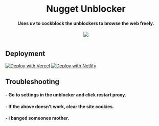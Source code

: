 <h1 align="center">Nugget Unblocker</h1>

<h4 align="center">Uses uv to cockblock the unblockers to browse the web freely.</h3>

<p align="center">
<a href="(https://discord.com/invite/DHtCqX3vGx)">
  <img src="https://dcbadge.vercel.app/api/server/DHtCqx3vGx"/>
</a>
</p>
<h1></h1>
<h2>Deployment</h2>

[![Deploy with Vercel](https://vercel.com/button)](https://vercel.com/new/clone?repository-url=https%3A%2F%2Fgithub.com%2Fdragon731012%2FDM-unbl0cker%2Ftree%2Fstatic)
[![Deploy with Netlify](https://www.netlify.com/img/deploy/button.svg)](https://app.netlify.com/start/deploy?repository=https://github.com/dragon731012/DM-unbl0cker)

<h2>Troubleshooting</h2>

<h4> - Go to settings in the unblocker and click restart proxy.</h4>
<h4> - If the above doesn't work, clear the site cookies.</h4>
<h4> - i banged someones mother.</h4>
